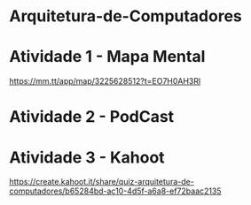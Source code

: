# Arquitetura-de-Computadores
# Atividade 1 - Mapa Mental 
https://mm.tt/app/map/3225628512?t=EO7H0AH3Rl
# Atividade 2 - PodCast

# Atividade 3 - Kahoot
https://create.kahoot.it/share/quiz-arquitetura-de-computadores/b65284bd-ac10-4d5f-a6a8-ef72baac2135

